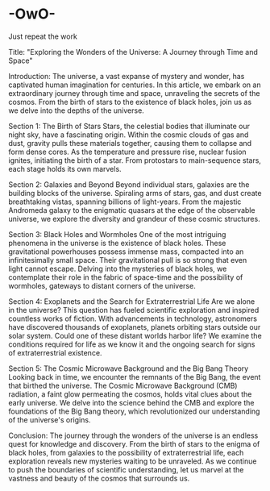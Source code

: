 # -OwO-
Just repeat the work

Title: "Exploring the Wonders of the Universe: A Journey through Time and Space"

Introduction:
The universe, a vast expanse of mystery and wonder, has captivated human imagination for centuries. In this article, we embark on an extraordinary journey through time and space, unraveling the secrets of the cosmos. From the birth of stars to the existence of black holes, join us as we delve into the depths of the universe.

Section 1: The Birth of Stars
Stars, the celestial bodies that illuminate our night sky, have a fascinating origin. Within the cosmic clouds of gas and dust, gravity pulls these materials together, causing them to collapse and form dense cores. As the temperature and pressure rise, nuclear fusion ignites, initiating the birth of a star. From protostars to main-sequence stars, each stage holds its own marvels.

Section 2: Galaxies and Beyond
Beyond individual stars, galaxies are the building blocks of the universe. Spiraling arms of stars, gas, and dust create breathtaking vistas, spanning billions of light-years. From the majestic Andromeda galaxy to the enigmatic quasars at the edge of the observable universe, we explore the diversity and grandeur of these cosmic structures.

Section 3: Black Holes and Wormholes
One of the most intriguing phenomena in the universe is the existence of black holes. These gravitational powerhouses possess immense mass, compacted into an infinitesimally small space. Their gravitational pull is so strong that even light cannot escape. Delving into the mysteries of black holes, we contemplate their role in the fabric of space-time and the possibility of wormholes, gateways to distant corners of the universe.

Section 4: Exoplanets and the Search for Extraterrestrial Life
Are we alone in the universe? This question has fueled scientific exploration and inspired countless works of fiction. With advancements in technology, astronomers have discovered thousands of exoplanets, planets orbiting stars outside our solar system. Could one of these distant worlds harbor life? We examine the conditions required for life as we know it and the ongoing search for signs of extraterrestrial existence.

Section 5: The Cosmic Microwave Background and the Big Bang Theory
Looking back in time, we encounter the remnants of the Big Bang, the event that birthed the universe. The Cosmic Microwave Background (CMB) radiation, a faint glow permeating the cosmos, holds vital clues about the early universe. We delve into the science behind the CMB and explore the foundations of the Big Bang theory, which revolutionized our understanding of the universe's origins.

Conclusion:
The journey through the wonders of the universe is an endless quest for knowledge and discovery. From the birth of stars to the enigma of black holes, from galaxies to the possibility of extraterrestrial life, each exploration reveals new mysteries waiting to be unraveled. As we continue to push the boundaries of scientific understanding, let us marvel at the vastness and beauty of the cosmos that surrounds us.
